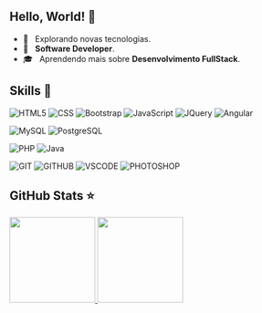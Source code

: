 ## Hello, World! 🖖

- 🤔 &nbsp; Explorando novas tecnologias.
- 💼 &nbsp; **Software Developer**.
- 🎓 &nbsp; Aprendendo mais sobre **Desenvolvimento FullStack**.
 
## Skills 🚀

  ![HTML5](https://img.shields.io/badge/HTML5-ff5722?style=flat&logo=html5&logoColor=white)
  ![CSS](https://img.shields.io/badge/CSS3-379ad6?style=flat&logo=css3&logoColor=white)
  ![Bootstrap](https://img.shields.io/badge/Bootstrap-8412fb?style=flat&logo=css3&logoColor=white)
  ![JavaScript](https://img.shields.io/badge/JavaScript-323330?style=flat&logo=javascript&logoColor=F7DF1E)
  ![JQuery](https://img.shields.io/badge/jQuery-0869ae?style=flat&logo=jquery&logoColor=white)
  ![Angular](https://img.shields.io/badge/Angular-DD0031?style=flat&logo=angular&logoColor=white)

  ![MySQL](https://img.shields.io/badge/MySQL-01638a?style=flat&logo=mysql&logoColor=white)
  ![PostgreSQL](https://img.shields.io/badge/PostgreSQL-316192?style=flat&logo=postgresql&logoColor=white)
  
  ![PHP](https://img.shields.io/badge/PHP-4f5b93?style=flat&logo=php&logoColor=white)
  ![Java](https://img.shields.io/badge/Java-00779a?style=flat&logo=java&logoColor=white)
  
  ![GIT](https://img.shields.io/badge/Git-F05032?style=flat&logo=git&logoColor=white)
  ![GITHUB](https://img.shields.io/badge/GitHub-181717?style=flat&logo=github&logoColor=white)
  ![VSCODE](https://img.shields.io/badge/-Visual%20Studio%20Code-181717?style=flat&logo=visual-studio-code&logoColor=007ACC)
  ![PHOTOSHOP](https://img.shields.io/badge/-Adobe%20Photoshop-181717?style=flat&logo=adobe-photoshop&logoColor=007ACC)

## GitHub Stats ⭐

<div>
  <a href="https://github.com/andrewferraz">
  <img height="150em" src="https://github-readme-stats.vercel.app/api?username=andrewferraz&show_icons=true&theme=react&count_private=true"/>
  <img height="150em" src="https://github-readme-stats.vercel.app/api/top-langs/?username=andrewferraz&layout=compact&langs_count=16&theme=react"/>
<div>
